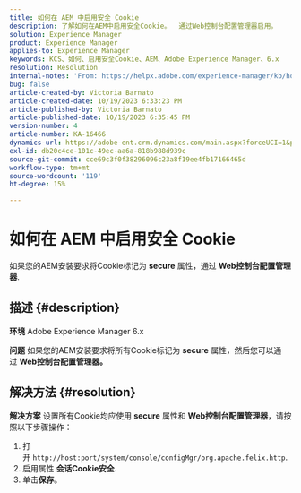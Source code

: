 ```yaml
---
title: 如何在 AEM 中启用安全 Cookie
description: 了解如何在AEM中启用安全Cookie。  通过Web控制台配置管理器启用。
solution: Experience Manager
product: Experience Manager
applies-to: Experience Manager
keywords: KCS、如何、启用安全Cookie、AEM、Adobe Experience Manager、6.x
resolution: Resolution
internal-notes: 'From: https://helpx.adobe.com/experience-manager/kb/how-to-enable-secure-cookies-in-AEM.html'
bug: false
article-created-by: Victoria Barnato
article-created-date: 10/19/2023 6:33:23 PM
article-published-by: Victoria Barnato
article-published-date: 10/19/2023 6:35:45 PM
version-number: 4
article-number: KA-16466
dynamics-url: https://adobe-ent.crm.dynamics.com/main.aspx?forceUCI=1&pagetype=entityrecord&etn=knowledgearticle&id=c8a038fb-ad6e-ee11-8df0-6045bd006793
exl-id: db20c4ce-101c-49ec-aa6a-818b988d939c
source-git-commit: cce69c3f0f38296096c23a8f19ee4fb17166465d
workflow-type: tm+mt
source-wordcount: '119'
ht-degree: 15%

---
```


# 如何在 AEM 中启用安全 Cookie


如果您的AEM安装要求将Cookie标记为 <b>secure</b> 属性，通过 <b>Web控制台配置管理器</b>.

## 描述 {#description}


<b>环境</b>
Adobe Experience Manager 6.x

<b>问题</b>
如果您的AEM安装要求将所有Cookie标记为 <b>secure</b> 属性，然后您可以通过 <b>Web控制台配置管理器。</b>


## 解决方法 {#resolution}


<b>解决方案</b>
设置所有Cookie均应使用 <b>secure</b> 属性和 <b>Web控制台配置管理器</b>，请按照以下步骤操作：

1. 打开 `http://host:port/system/console/configMgr/org.apache.felix.http`.
2. 启用属性 <b>会话Cookie安全</b>.
3. 单击<b>保存</b>。
